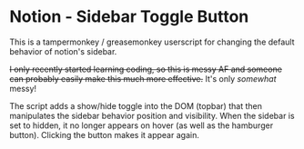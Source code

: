 # Notion - Sidebar Toggle Button

This is a tampermonkey / greasemonkey userscript for changing the default behavior of notion's sidebar. 

~~I only recently started learning coding, so this is messy AF and someone can probably easily make this much more effective.~~
It's only *somewhat* messy!

The script adds a show/hide toggle into the DOM (topbar) that then manipulates the sidebar behavior position and visibility. 
When the sidebar is set to hidden, it no longer appears on hover (as well as the hamburger button). Clicking the button makes it appear again.
